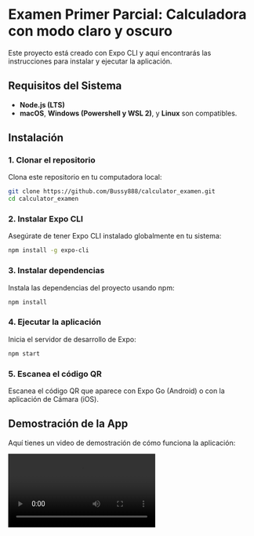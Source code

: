# Examen Primer Parcial: Calculadora con modo claro y oscuro

Este proyecto está creado con Expo CLI y aquí encontrarás las instrucciones para instalar y ejecutar la aplicación.

## Requisitos del Sistema

- **Node.js (LTS)**
- **macOS**, **Windows (Powershell y WSL 2)**, y **Linux** son compatibles.

## Instalación

### 1. Clonar el repositorio

Clona este repositorio en tu computadora local:
```sh
git clone https://github.com/Bussy888/calculator_examen.git
cd calculator_examen
```

### 2. Instalar Expo CLI

Asegúrate de tener Expo CLI instalado globalmente en tu sistema:
```sh
npm install -g expo-cli
```

### 3. Instalar dependencias

Instala las dependencias del proyecto usando npm:
```sh
npm install
```

### 4. Ejecutar la aplicación

Inicia el servidor de desarrollo de Expo:
```sh
npm start
```
### 5. Escanea el código QR
Escanea el código QR que aparece con Expo Go (Android) o con la aplicación de Cámara (iOS).

## Demostración de la App
Aquí tienes un video de demostración de cómo funciona la aplicación:

![Video de Demostración](demo_calculadora.mp4)

